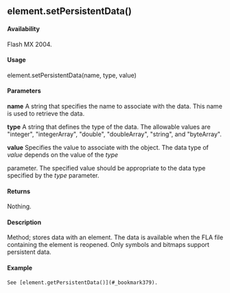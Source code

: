 ## element.setPersistentData()

#### Availability

Flash MX 2004.

#### Usage

element.setPersistentData(name, type, value)

#### Parameters

**name** A string that specifies the name to associate with the data. This name is used to retrieve the data.
>
**type** A string that defines the type of the data. The allowable values are "integer", "integerArray", "double", "doubleArray", "string", and "byteArray".
>
**value** Specifies the value to associate with the object. The data type of *value* depends on the value of the *type*
>
parameter. The specified value should be appropriate to the data type specified by the *type* parameter.

#### Returns

Nothing.

#### Description

Method; stores data with an element. The data is available when the FLA file containing the element is reopened. Only symbols and bitmaps support persistent data.

#### Example

```
See [element.getPersistentData()](#_bookmark379).

```
